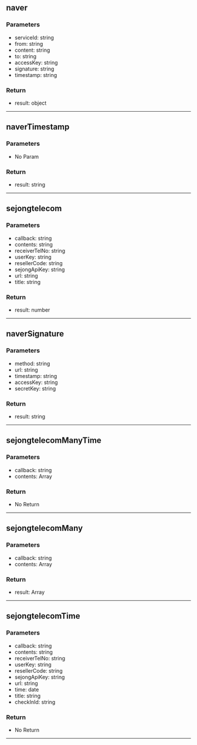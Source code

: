 ## naver
### Parameters
- serviceId: string
- from: string
- content: string
- to: string
- accessKey: string
- signature: string
- timestamp: string

### Return
- result: object

--------------------------------------------
## naverTimestamp
### Parameters
- No Param
### Return
- result: string

--------------------------------------------
## sejongtelecom
### Parameters
- callback: string
- contents: string
- receiverTelNo: string
- userKey: string
- resellerCode: string
- sejongApiKey: string
- url: string
- title: string

### Return
- result: number

--------------------------------------------
## naverSignature
### Parameters
- method: string
- url: string
- timestamp: string
- accessKey: string
- secretKey: string

### Return
- result: string

--------------------------------------------
## sejongtelecomManyTime
### Parameters
- callback: string
- contents: Array<string>

### Return
- No Return
--------------------------------------------
## sejongtelecomMany
### Parameters
- callback: string
- contents: Array<string>

### Return
- result: Array<string>

--------------------------------------------
## sejongtelecomTime
### Parameters
- callback: string
- contents: string
- receiverTelNo: string
- userKey: string
- resellerCode: string
- sejongApiKey: string
- url: string
- time: date
- title: string
- checkInId: string

### Return
- No Return
--------------------------------------------
